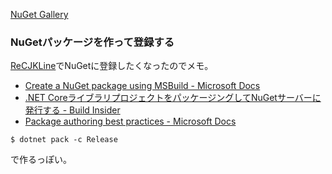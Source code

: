 [NuGet Gallery](https://www.nuget.org/)

### NuGetパッケージを作って登録する

[ReCJKLine](ReCJKLine.md)でNuGetに登録したくなったのでメモ。

- [Create a NuGet package using MSBuild - Microsoft Docs](https://docs.microsoft.com/en-us/nuget/create-packages/creating-a-package-msbuild)
- [.NET CoreライブラリプロジェクトをパッケージングしてNuGetサーバーに発行する - Build Insider](https://www.buildinsider.net/language/dotnetcore/06)
- [Package authoring best practices - Microsoft Docs](https://docs.microsoft.com/en-us/nuget/create-packages/package-authoring-best-practices)
```
$ dotnet pack -c Release
```

で作るっぽい。